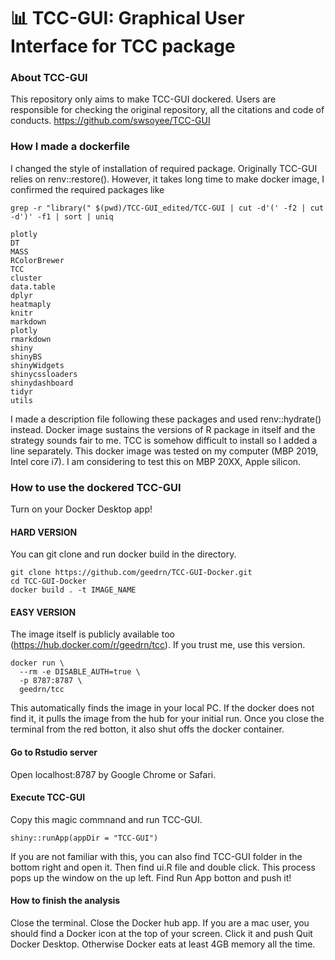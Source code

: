 # 📊 TCC-GUI: Graphical User Interface for TCC package
### About TCC-GUI
This repository only aims to make TCC-GUI dockered. 
Users are responsible for checking the original repository, all the citations and code of conducts. 
https://github.com/swsoyee/TCC-GUI

### How I made a dockerfile
I changed the style of installation of required package. Originally TCC-GUI relies on renv::restore(). However, it takes long time to make docker image, I confirmed the required packages like

```bash=
grep -r "library(" $(pwd)/TCC-GUI_edited/TCC-GUI | cut -d'(' -f2 | cut -d')' -f1 | sort | uniq

plotly
DT
MASS
RColorBrewer
TCC
cluster
data.table
dplyr
heatmaply
knitr
markdown
plotly
rmarkdown
shiny
shinyBS
shinyWidgets
shinycssloaders
shinydashboard
tidyr
utils
```

I made a description file following these packages and used renv::hydrate() instead. Docker image sustains the versions of R package in itself and the strategy sounds fair to me. TCC is somehow difficult to install so I added a line separately.
This docker image was tested on my computer (MBP 2019, Intel core i7). I am considering to test this on MBP 20XX, Apple silicon.

### How to use the dockered TCC-GUI
Turn on your Docker Desktop app!

#### HARD VERSION
You can git clone and run docker build in the directory.

```bash=
git clone https://github.com/geedrn/TCC-GUI-Docker.git
cd TCC-GUI-Docker
docker build . -t IMAGE_NAME
```
#### EASY VERSION
The image itself is publicly available too (https://hub.docker.com/r/geedrn/tcc). If you trust me, use this version.

```bash=
docker run \
  --rm -e DISABLE_AUTH=true \
  -p 8787:8787 \
  geedrn/tcc
```

This automatically finds the image in your local PC. If the docker does not find it, it pulls the image from the hub for your initial run. Once you close the terminal from the red botton, it also shut offs the docker container.

#### Go to Rstudio server
Open localhost:8787 by Google Chrome or Safari. 

#### Execute TCC-GUI
Copy this magic commnand and run TCC-GUI.

```R=
shiny::runApp(appDir = "TCC-GUI")
```

If you are not familiar with this, you can also find TCC-GUI folder in the bottom right and open it. 
Then find ui.R file and double click. This process pops up the window on the up left. Find Run App botton and push it!

#### How to finish the analysis
Close the terminal. Close the Docker hub app. If you are a mac user, you should find a Docker icon at the top of your screen. Click it and push Quit Docker Desktop. Otherwise Docker eats at least 4GB memory all the time. 